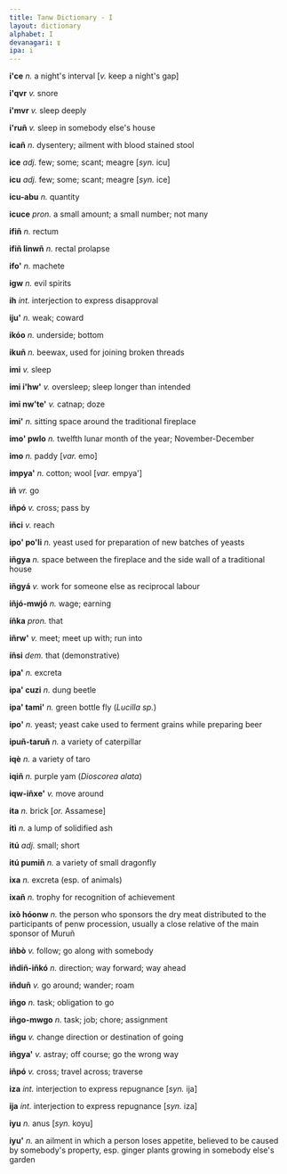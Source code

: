 ```yaml
---
title: Tanw Dictionary - I
layout: dictionary
alphabet: I
devanagari: इ
ipa: i
---
```


__i'ce__	      _n._	  a night's interval	[_v._	keep a night's gap]  
  
__i'qvr__	      _v._	  snore  	 
  
__i'mvr__	      _v._	  sleep deeply      
  
__i'ruñ__	      _v._	  sleep in somebody else's house     
  
__icañ__	      _n._	  dysentery; ailment with blood stained stool    	  

__ice__	        _adj._	few; some; scant; meagre	[_syn._	icu]    

__icu__	        _adj._	few; some; scant; meagre	[_syn._	ice]  

__icu-abu__	    _n._	  quantity	  	  

__icuce__	      _pron._	a small amount; a small number; not many	  	  

__ifiñ__	      _n._	  rectum		  

__ifiñ linwñ__	_n._	  rectal prolapse	    	

__ifo'__	      _n._	  machete	  	  

__igw__	        _n._	  evil spirits	    	

__ih__	        _int._	interjection to express disapproval		   

__iju'__	      _n._	  weak; coward	

__ikóo__	      _n._	  underside; bottom		 

__ikuñ__	      _n._	  beewax, used for joining broken threads		

__imi__	        _v._	  sleep	

__imi i'hw'__	  _v._	 oversleep; sleep longer than intended	

__imi nw'te'__	_v._	catnap; doze

__imi'__	_n._	sitting space around the traditional fireplace		 

__imo' pwlo__	_n._	twelfth lunar month of the year; November-December	

__imo__	_n._	paddy	[_var._	emo]  

__impya'__	_n._	cotton; wool	[_var._	empya']  

__iñ__	_vr._	go		  

__iñpó__	_v._	cross; pass by		 

__iñci__	_v._	reach		  

__ipo' po'li__	_n._	yeast used for preparation of new batches of yeasts

__iñgya__	_n._	space between the fireplace and the side wall of a traditional house	

__iñgyá__	_v._	work for someone else as reciprocal labour		  

__iñjó-mwjó__	_n._	wage; earning		  

__íñka__	_pron._	that		  

__iñrw'__	_v._	meet; meet up with; run into		  

__íñsi__	_dem._	that (demonstrative)	  

__ipa'__	_n._	excreta		  

__ipa' cuzi__	_n._	dung beetle		  

__ipa' tami'__	_n._	green bottle fly (_Lucilla sp._)		

__ipo'__	_n._	yeast; yeast cake used to ferment grains while preparing beer		

__ipuñ-taruñ__	_n._	a variety of caterpillar		

__iqè__	_n._	a variety of taro		

__iqiñ__	_n._	purple yam (_Dioscorea alata_)

__iqw-iñxe'__	_v._	move around	  

__ita__	_n._	brick	[_or._	Assamese]  

__itì__	_n._	a lump of solidified ash		 

__itú__	_adj._	small; short		  

__itú pumiñ__	_n._	a variety of small dragonfly	

__ixa__	_n._	excreta (esp. of animals)		

__ixañ__	_n._	trophy for recognition of achievement	

__ixò hóonw__	_n._	the person who sponsors the dry meat distributed to the participants of penw procession, usually a close relative of the main sponsor of Muruñ	  	

__iñbò__	_v._	follow; go along with somebody	  

__iñdiñ-iñkó__	_n._	direction; way forward; way ahead	

__iñduñ__	_v._	go around; wander; roam		  

__iñgo__	_n._	task; obligation to go		

__iñgo-mwgo__	_n._	task; job; chore; assignment

__iñgu__	_v._	change direction or destination of going	 

__iñgya'__	_v._	astray; off course; go the wrong way	

__iñpó__	_v._	cross; travel across; traverse

__iza__	_int._	interjection to express repugnance	[_syn._	ija]  

__ija__	_int._	interjection to express repugnance	[_syn._	iza]  

__iyu__	_n._	anus	[_syn._	koyu]  

__iyu'__	_n._	an ailment in which a person loses appetite, believed to be caused by somebody's property, esp. ginger plants growing in somebody else's garden		  
